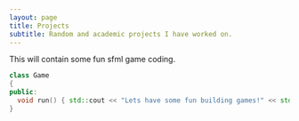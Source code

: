 ```yaml
---
layout: page
title: Projects
subtitle: Random and academic projects I have worked on.
---
```



This will contain some fun sfml game coding.

```c++
class Game
{
public:
  void run() { std::cout << "Lets have some fun building games!" << std::endl; }
}
```
